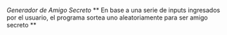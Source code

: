 <em> Generador de Amigo Secreto </em>
** En base a una serie de inputs ingresados por el usuario, el programa sortea uno aleatoriamente para ser amigo secreto **
